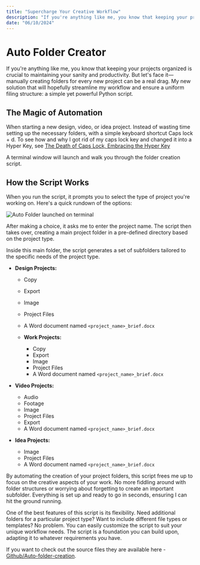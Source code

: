 ```yaml
---
title: "Supercharge Your Creative Workflow"
description: "If you're anything like me, you know that keeping your projects organized is crucial to maintaining your sanity and productivity."
date: "06/10/2024"
---
```


# Auto Folder Creator

If you're anything like me, you know that keeping your projects organized is crucial to maintaining your sanity and productivity. But let's face it—manually creating folders for every new project can be a real drag. My new solution that will hopefully streamline my workflow and ensure a uniform filing structure: a simple yet powerful Python script.

## The Magic of Automation

When starting a new design, video, or idea project. Instead of wasting time setting up the necessary folders, with a simple keyboard shortcut Caps lock + d. To see how and why I got rid of my caps lock key and changed it into a Hyper Key, see [The Death of Caps Lock, Embracing the Hyper Key](/blog/The-death-of-caps-lock/)

A terminal window will launch and walk you through the folder creation script.

## How the Script Works

When you run the script, it prompts you to select the type of project you're working on. Here's a quick rundown of the options:

![Auto Folder launched on terminal](/assets/img/uploads/Auto-folder-terminal.png)

After making a choice, it asks me to enter the project name. The script then takes over, creating a main project folder in a pre-defined directory based on the project type.

Inside this main folder, the script generates a set of subfolders tailored to the specific needs of the project type.

- **Design Projects:**
  - Copy
  - Export
  - Image
  - Project Files
  - A Word document named `<project_name>_brief.docx`

  - **Work Projects:**
    - Copy
    - Export
    - Image
    - Project Files
    - A Word document named `<project_name>_brief.docx`

- **Video Projects:**
  - Audio
  - Footage
  - Image
  - Project Files
  - Export
  - A Word document named `<project_name>_brief.docx`

- **Idea Projects:**
  - Image
  - Project Files
  - A Word document named `<project_name>_brief.docx`

By automating the creation of your project folders, this script frees me up to focus on the creative aspects of your work. No more fiddling around with folder structures or worrying about forgetting to create an important subfolder. Everything is set up and ready to go in seconds, ensuring I can hit the ground running.

One of the best features of this script is its flexibility. Need additional folders for a particular project type? Want to include different file types or templates? No problem. You can easily customize the script to suit your unique workflow needs. The script is a foundation you can build upon, adapting it to whatever requirements you have.

If you want to check out the source files they are available here - [Github/Auto-folder-creation](https://github.com/tomlowndes/Auto-folder-creation).

